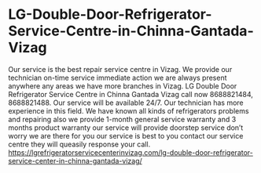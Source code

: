 # LG-Double-Door-Refrigerator-Service-Centre-in-Chinna-Gantada-Vizag
Our service is the best repair service centre in Vizag. We provide our technician on-time service immediate action we are always present anywhere any areas we have more branches in Vizag. LG Double Door Refrigerator Service Centre in Chinna Gantada Vizag call now 8688821484, 8688821488. Our service will be available 24/7. Our technician has more experience in this field. We have known all kinds of refrigerators problems and repairing also we provide 1-month general service warranty and 3 months product warranty our service will provide doorstep service don’t worry we are there for you our service is best to you contact our service centre they will queasily response your call. https://lgrefrigeratorservicecenterinvizag.com/lg-double-door-refrigerator-service-center-in-chinna-gantada-vizag/
